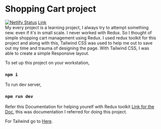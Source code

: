 # Shopping Cart project
[![Netlify Status](https://api.netlify.com/api/v1/badges/28bac9c3-2d59-4c9c-8d6e-449433efc0c9/deploy-status)](https://app.netlify.com/sites/shopping-cart-by-karthikeya/deploys) 
[Link](https://shopping-cart-by-karthikeya.netlify.app/)  
My every project is a learning project, I always try to attempt something new. even if it's in small scale. I never worked with Redux. So I thought of simple shopping cart management using Redux. I used redux toolkit for this project and along with this, Tailwind CSS was used to help me out to save out my time and trauma of designing the page. With Tailwind CSS, I was able to create a simple Responsive layout.  

To set up this project on your workstation,  

### `npm i`  

To run dev server,  

### `npm run dev`  

  
Refer this Documentation for helping yourelf with Redux toolkit 
[Link for the Doc](https://dev.to/isiakaabd/getting-started-with-redux-tool-kit-rtk-kff), this was documentation I referred for doing this project.
  
For Tailwind go to [Here](https://tailwindcss.com/docs/installation).